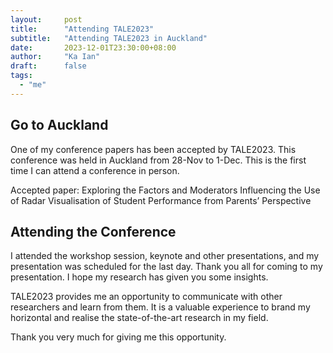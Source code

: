```yaml
---
layout:     post 
title:      "Attending TALE2023"
subtitle:   "Attending TALE2023 in Auckland"
date:       2023-12-01T23:30:00+08:00
author:     "Ka Ian"
draft:      false
tags:
  - "me"
---
```


## Go to Auckland

One of my conference papers has been accepted by TALE2023. This conference was held in Auckland from 28-Nov to 1-Dec. This is the first time I can attend a conference in person.

Accepted paper: Exploring the Factors and Moderators Influencing the Use of Radar Visualisation of Student Performance from Parents’ Perspective

## Attending the Conference
I attended the workshop session, keynote and other presentations, and my presentation was scheduled for the last day. Thank you all for coming to my presentation. I hope my research has given you some insights.

TALE2023 provides me an opportunity to communicate with other researchers and learn from them. It is a valuable experience to brand my horizontal and realise the state-of-the-art research in my field.

Thank you very much for giving me this opportunity.